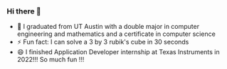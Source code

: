 ### Hi there 👋

- 🔭 I graduated from UT Austin with a double major in computer engineering and mathematics and a certificate in computer science
- ⚡ Fun fact: I can solve a 3 by 3 rubik's cube in 30 seconds
- 😄 I finished Application Developer internship at Texas Instruments in 2022!!! So much fun !!!
<!--
**danielyang2000/danielyang2000** is a ✨ _special_ ✨ repository because its `README.md` (this file) appears on your GitHub profile.

Here are some ideas to get you started:

- 🔭 I’m currently working on ...
- 🌱 I’m currently learning ...
- 👯 I’m looking to collaborate on ...
- 🤔 I’m looking for help with ...
- 💬 Ask me about ...
- 📫 How to reach me: ...
- 😄 Pronouns: ...
- ⚡ Fun fact: ...
-->
